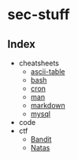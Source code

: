 # sec-stuff
## Index
* cheatsheets
  * [ascii-table](\cheatsheets\ascii-table.md)
  * [bash](\cheatsheets\bash.md)
  * [cron](\cheatsheets\cron.md)
  * [man](\cheatsheets\man.md)
  * [markdown](\cheatsheets\markdown.md)
  * [mysql](\cheatsheets\mysql.md)
* code
* ctf
  * [Bandit](\ctf\OTW\Bandit\Bandit.md)
  * [Natas](\ctf\OTW\Natas\Natas.md)